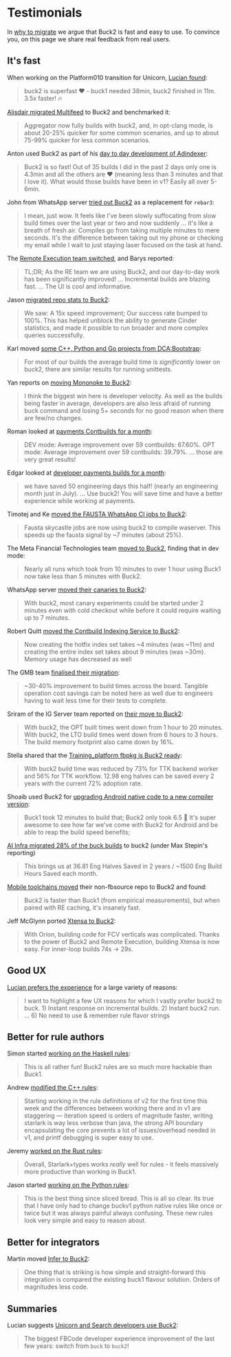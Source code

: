 # Testimonials

In [why to migrate](benefits.md) we argue that Buck2 is fast and easy to use. To convince you, on this page we share real feedback from real users.

## It's fast

When working on the Platform010 transition for Unicorn, [Lucian found](https://fb.workplace.com/groups/503973410692177/posts/617815372641313/):

> buck2 is superfast ❤️ - buck1 needed 38min, buck2 finished in 11m. 3.5x faster! 🔥

[Alisdair migrated Multifeed](https://fb.workplace.com/groups/715433795171905/posts/7635147689867113) to Buck2 and benchmarked it:

> Aggregator now fully builds with buck2, and, in opt-clang mode, is about 20-25% quicker for some common scenarios, and up to about 75-99% quicker for less common scenarios.

Anton used Buck2 as part of his [day to day development of Adindexer](https://fb.workplace.com/groups/2011248092366093/posts/2148586721965562):

> Buck2 is so fast! Out of 35 builds I did in the past 2 days only one is 4.3min and all the others are ❤ (meaning less than 3 minutes and that I love it). What would those builds have been in v1? Easily all over 5-6min.

John from WhatsApp server [tried out Buck2](https://fb.workplace.com/groups/whatsapp.buck2/posts/590361172244469) as a replacement for `rebar3`:

> I mean, just wow. It feels like I've been slowly suffocating from slow build times over the last year or two and now suddenly ... it's like a breath of fresh air. Compiles go from taking multiple minutes to mere seconds. It's the difference between taking out my phone or checking my email while I wait to just staying laser focused on the task at hand.

The [Remote Execution team switched](https://fb.workplace.com/groups/200907040536486/posts/948810132412836), and Barys reported:

> TL;DR; As the RE team we are using Buck2, and our day-to-day work has been significantly improved! ... Incremental builds are blazing fast. ... The UI is cool and informative.

Jason [migrated repo stats to Buck2](https://fb.workplace.com/groups/191525405325048/posts/641012290376355):

> We saw: A 15x speed improvement; Our success rate bumped to 100%. This has helped unblock the ability to generate Cinder statistics, and made it possible to run broader and more complex queries successfully.

Karl moved [some C++, Python and Go projects from DCA:Bootstrap](https://fb.workplace.com/groups/provinternals/posts/4781192448624349):

> For most of our builds the average build time is _significantly_ lower on buck2, there are similar results for running unittests.

Yan reports on [moving Mononoke to Buck2](https://fb.workplace.com/groups/sourcecontrolteam/posts/4817681415019833):

> I think the biggest win here is developer velocity. As well as the builds being faster in average, developers are also less afraid of running buck command and losing 5+ seconds for no good reason when there are few/no changes.

Roman looked at [payments Contbuilds for a month](https://fb.workplace.com/groups/316128930443878/posts/349980043725433):

> DEV mode: Average improvement over 59 contbuilds: 67.60%. OPT mode: Average improvement over 59 contbuilds: 39.79%. ... those are very great results!

Edgar looked at [developer payments builds for a month](https://fb.workplace.com/permalink.php?story_fbid=pfbid02E5ZVRZ6TUuTGoSPoA9P5HxLLiKBzcUNfLi4W8e5c4wPzDgRQbZxM2qB8XNmCrXzbl&id=100001234709253):

> we have saved 50 engineering days this half! (nearly an engineering month just in July). ... Use buck2! You will save time and have a better experience while working at payments.

Timotej and Ke [moved the FAUSTA WhatsApp CI jobs to Buck2](https://fb.workplace.com/groups/695833467664477/posts/1066729297241557):

> Fausta skycastle jobs are now using buck2 to compile waserver. This speeds up the fausta signal by ~7 minutes (about 25%).

The Meta Financial Technologies team [moved to Buck2](https://fb.workplace.com/notes/164371382676769/), finding that in dev mode:

> Nearly all runs which took from 10 minutes to over 1 hour using Buck1 now take less than 5 minutes with Buck2.

WhatsApp server [moved their canaries to Buck2](https://fb.workplace.com/groups/wainfratools/permalink/3201355640124512/):

> With buck2, most canary experiments could be started under 2 minutes even with cold checkout while before it could require waiting up to 7 minutes.

Robert Quitt [moved the Contbuild Indexing Service to Buck2](https://fb.workplace.com/groups/1473739712817308/posts/1911725572352051/):

> Now creating the hotfix index set takes ~4 minutes (was ~11m) and creating the entire index set takes about 9 minutes (was ~30m). Memory usage has decreased as well

The GMB team [finalised their migration](https://fb.workplace.com/groups/1161130867291230/posts/7811781675559416):

> ~30-40% improvement to build times across the board. Tangible operation cost savings can be noted here as well due to engineers having to wait less time for their tests to complete.

Sriram of the IG Server team reported on [their move to Buck2](https://fb.workplace.com/groups/igsrv.devinfra.xfn.fyi/posts/1536781566778386/):

> With buck2, the OPT built times went down from 1 hour to 20 minutes. With buck2, the LTO build times went down from 6 hours to 3 hours. The build memory footprint also came down by 16%.

Stella shared that the [Training_platform fbpkg is Buck2 ready](https://fb.workplace.com/groups/pyper/posts/1080885459459502):

> With buck2 build time was reduced by 73% for TTK backend worker and 56% for TTK workflow. 12.98 eng halves can be saved every 2 years with the current 72% adoption rate.

Shoaib used Buck2 for [upgrading Android native code to a new compiler version](https://fb.workplace.com/groups/4318511658259181/posts/4996007023842971):

> Buck1 took 12 minutes to build that; Buck2 only took 6.5 🙂 It's super awesome to see how far we've come with Buck2 for Android and be able to reap the build speed benefits;

[AI Infra migrated 28% of the buck builds](https://fb.workplace.com/groups/1455586898129582/permalink/1762555647432704/) to buck2 (under Max Stepin's reporting)

> This brings us at 36.81 Eng Halves Saved in 2 years / ~1500 Eng Build Hours Saved each month.

[Mobile toolchains moved](https://fb.workplace.com/groups/buck2users/posts/3230854887170870) their non-fbsource repo to Buck2 and found:

> Buck2 is faster than Buck1 (from empirical measurements), but when paired with RE caching, it's insanely fast.

Jeff McGlynn ported [Xtensa to Buck2](https://fb.workplace.com/groups/930797200910874/posts/1086039248720001):

> With Orion, building code for FCV verticals was complicated. Thanks to the power of Buck2 and Remote Execution, building Xtensa is now easy. For inner-loop builds 74s -> 29s.

## Good UX

[Lucian prefers the experience](https://fb.workplace.com/groups/503973410692177/posts/595893258166858/) for a large variety of reasons:

> I want to highlight a few UX reasons for which I vastly prefer buck2 to buck. 1) Instant response on incremental builds. 2) Instant buck2 run. ... 6) No need to use & remember rule flavor strings

## Better for rule authors

Simon started [working on the Haskell rules](https://fb.prod.workplace.com/groups/333784157210625/posts/928214407767594):

> This is all rather fun! Buck2 rules are so much more hackable than Buck1.

Andrew [modified the C++ rules](https://fb.workplace.com/groups/buck2prototyping/posts/2633666273597523):

> Starting working in the rule definitions of v2 for the first time this week and the differences between working there and in v1 are staggering — iteration speed is orders of magnitude faster, writing starlark is way less verbose than java, the strong API boundary encapsulating the core prevents a lot of issues/overhead needed in v1, and printf debugging is super easy to use.

Jeremy [worked on the Rust rules](https://fb.workplace.com/groups/buck2prototyping/posts/2668844656746351):

> Overall, Starlark+types works _really_ well for rules - it feels massively more productive than working in Buck1.

Jason started [working on the Python rules](https://fb.workplace.com/groups/buck2users/posts/2795649764065839):

> This is the best thing since sliced bread. This is all so clear. Its true that I have only had to change buckv1 python native rules like once or twice but it was always painful always confusing. These new rules look very simple and easy to reason about.

## Better for integrators

Martin moved [Infer to Buck2](https://fb.workplace.com/groups/601798364244831/posts/627186868372647):

> One thing that is striking is how simple and straight-forward this integration is compared the existing buck1 flavour solution. Orders of magnitudes less code.

## Summaries

Lucian suggests [Unicorn and Search developers use Buck2](https://fb.workplace.com/groups/1619462355002848/posts/3187555311526870/):

> The biggest FBCode developer experience improvement of the last few years: switch from `buck` to `buck2`!

